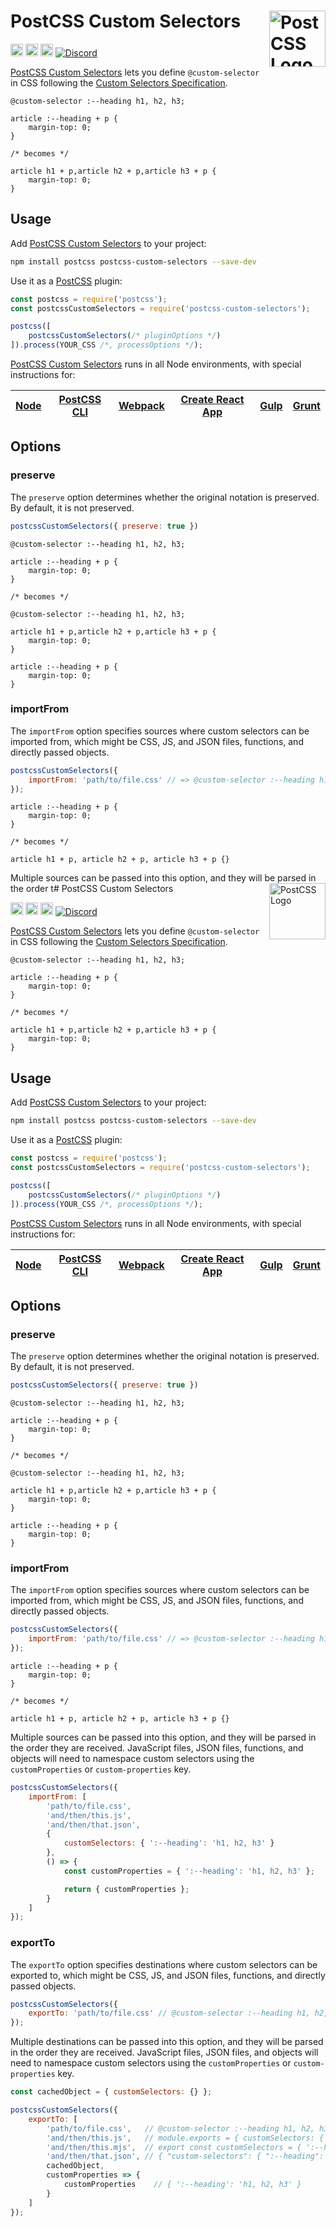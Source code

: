 # PostCSS Custom Selectors [<img src="https://postcss.github.io/postcss/logo.svg" alt="PostCSS Logo" width="90" height="90" align="right">][postcss]

[<img alt="npm version" src="https://img.shields.io/npm/v/postcss-custom-selectors.svg" height="20">][npm-url] [<img alt="CSS Standard Status" src="https://cssdb.org/images/badges/custom-selectors.svg" height="20">][css-url] [<img alt="Build Status" src="https://github.com/csstools/postcss-plugins/workflows/test/badge.svg" height="20">][cli-url] [<img alt="Discord" src="https://shields.io/badge/Discord-5865F2?logo=discord&logoColor=white">][discord]

[PostCSS Custom Selectors] lets you define `@custom-selector` in CSS following the [Custom Selectors Specification].

```pcss
@custom-selector :--heading h1, h2, h3;

article :--heading + p {
	margin-top: 0;
}

/* becomes */

article h1 + p,article h2 + p,article h3 + p {
	margin-top: 0;
}
```

## Usage

Add [PostCSS Custom Selectors] to your project:

```bash
npm install postcss postcss-custom-selectors --save-dev
```

Use it as a [PostCSS] plugin:

```js
const postcss = require('postcss');
const postcssCustomSelectors = require('postcss-custom-selectors');

postcss([
	postcssCustomSelectors(/* pluginOptions */)
]).process(YOUR_CSS /*, processOptions */);
```

[PostCSS Custom Selectors] runs in all Node environments, with special
instructions for:

| [Node](INSTALL.md#node) | [PostCSS CLI](INSTALL.md#postcss-cli) | [Webpack](INSTALL.md#webpack) | [Create React App](INSTALL.md#create-react-app) | [Gulp](INSTALL.md#gulp) | [Grunt](INSTALL.md#grunt) |
| --- | --- | --- | --- | --- | --- |

## Options

### preserve

The `preserve` option determines whether the original notation
is preserved. By default, it is not preserved.

```js
postcssCustomSelectors({ preserve: true })
```

```pcss
@custom-selector :--heading h1, h2, h3;

article :--heading + p {
	margin-top: 0;
}

/* becomes */

@custom-selector :--heading h1, h2, h3;

article h1 + p,article h2 + p,article h3 + p {
	margin-top: 0;
}

article :--heading + p {
	margin-top: 0;
}
```

### importFrom

The `importFrom` option specifies sources where custom selectors can be
imported from, which might be CSS, JS, and JSON files, functions, and directly
passed objects.

```js
postcssCustomSelectors({
	importFrom: 'path/to/file.css' // => @custom-selector :--heading h1, h2, h3;
});
```

```pcss
article :--heading + p {
	margin-top: 0;
}

/* becomes */

article h1 + p, article h2 + p, article h3 + p {}
```

Multiple sources can be passed into this option, and they will be parsed in the
order t# PostCSS Custom Selectors [<img src="https://postcss.github.io/postcss/logo.svg" alt="PostCSS Logo" width="90" height="90" align="right">][postcss]

[<img alt="npm version" src="https://img.shields.io/npm/v/postcss-custom-selectors.svg" height="20">][npm-url] [<img alt="CSS Standard Status" src="https://cssdb.org/images/badges/custom-selectors.svg" height="20">][css-url] [<img alt="Build Status" src="https://github.com/csstools/postcss-plugins/workflows/test/badge.svg" height="20">][cli-url] [<img alt="Discord" src="https://shields.io/badge/Discord-5865F2?logo=discord&logoColor=white">][discord]

[PostCSS Custom Selectors] lets you define `@custom-selector` in CSS following the [Custom Selectors Specification].

```pcss
@custom-selector :--heading h1, h2, h3;

article :--heading + p {
	margin-top: 0;
}

/* becomes */

article h1 + p,article h2 + p,article h3 + p {
	margin-top: 0;
}
```

## Usage

Add [PostCSS Custom Selectors] to your project:

```bash
npm install postcss postcss-custom-selectors --save-dev
```

Use it as a [PostCSS] plugin:

```js
const postcss = require('postcss');
const postcssCustomSelectors = require('postcss-custom-selectors');

postcss([
	postcssCustomSelectors(/* pluginOptions */)
]).process(YOUR_CSS /*, processOptions */);
```

[PostCSS Custom Selectors] runs in all Node environments, with special
instructions for:

| [Node](INSTALL.md#node) | [PostCSS CLI](INSTALL.md#postcss-cli) | [Webpack](INSTALL.md#webpack) | [Create React App](INSTALL.md#create-react-app) | [Gulp](INSTALL.md#gulp) | [Grunt](INSTALL.md#grunt) |
| --- | --- | --- | --- | --- | --- |

## Options

### preserve

The `preserve` option determines whether the original notation
is preserved. By default, it is not preserved.

```js
postcssCustomSelectors({ preserve: true })
```

```pcss
@custom-selector :--heading h1, h2, h3;

article :--heading + p {
	margin-top: 0;
}

/* becomes */

@custom-selector :--heading h1, h2, h3;

article h1 + p,article h2 + p,article h3 + p {
	margin-top: 0;
}

article :--heading + p {
	margin-top: 0;
}
```

### importFrom

The `importFrom` option specifies sources where custom selectors can be
imported from, which might be CSS, JS, and JSON files, functions, and directly
passed objects.

```js
postcssCustomSelectors({
	importFrom: 'path/to/file.css' // => @custom-selector :--heading h1, h2, h3;
});
```

```pcss
article :--heading + p {
	margin-top: 0;
}

/* becomes */

article h1 + p, article h2 + p, article h3 + p {}
```

Multiple sources can be passed into this option, and they will be parsed in the
order they are received. JavaScript files, JSON files, functions, and objects
will need to namespace custom selectors using the `customProperties` or
`custom-properties` key.

```js
postcssCustomSelectors({
	importFrom: [
		'path/to/file.css',
		'and/then/this.js',
		'and/then/that.json',
		{
			customSelectors: { ':--heading': 'h1, h2, h3' }
		},
		() => {
			const customProperties = { ':--heading': 'h1, h2, h3' };

			return { customProperties };
		}
	]
});
```

### exportTo

The `exportTo` option specifies destinations where custom selectors can be
exported to, which might be CSS, JS, and JSON files, functions, and directly
passed objects.

```js
postcssCustomSelectors({
	exportTo: 'path/to/file.css' // @custom-selector :--heading h1, h2, h3;
});
```

Multiple destinations can be passed into this option, and they will be parsed
in the order they are received. JavaScript files, JSON files, and objects will
need to namespace custom selectors using the `customProperties` or
`custom-properties` key.

```js
const cachedObject = { customSelectors: {} };

postcssCustomSelectors({
	exportTo: [
		'path/to/file.css',   // @custom-selector :--heading h1, h2, h3;
		'and/then/this.js',   // module.exports = { customSelectors: { ':--heading': 'h1, h2, h3' } }
		'and/then/this.mjs',  // export const customSelectors = { ':--heading': 'h1, h2, h3' } }
		'and/then/that.json', // { "custom-selectors": { ":--heading": "h1, h2, h3" } }
		cachedObject,
		customProperties => {
			customProperties    // { ':--heading': 'h1, h2, h3' }
		}
	]
});
```

[cli-url]: https://github.com/csstools/postcss-plugins/actions/workflows/test.yml?query=workflow/test
[css-url]: https://cssdb.org/#custom-selectors
[discord]: https://discord.gg/bUadyRwkJS
[npm-url]: https://www.npmjs.com/package/postcss-custom-selectors

[Gulp PostCSS]: https://github.com/postcss/gulp-postcss
[Grunt PostCSS]: https://github.com/nDmitry/grunt-postcss
[PostCSS]: https://github.com/postcss/postcss
[PostCSS Loader]: https://github.com/postcss/postcss-loader
[PostCSS Custom Selectors]: https://github.com/csstools/postcss-plugins/tree/main/plugins/postcss-custom-selectors
[Custom Selectors Specification]: https://drafts.csswg.org/css-extensions/#custom-selectors
